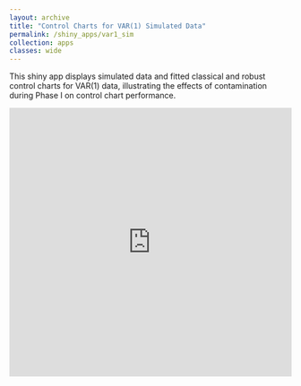 ```yaml
---
layout: archive
title: "Control Charts for VAR(1) Simulated Data"
permalink: /shiny_apps/var1_sim
collection: apps
classes: wide
---
```


This shiny app displays simulated data and fitted classical and robust control charts for VAR(1) data, illustrating the effects of contamination during Phase I on control chart performance.

<embed src="https://taylor-grimm.shinyapps.io/var_shiny/" style="width:100%; height: 50vw;">
